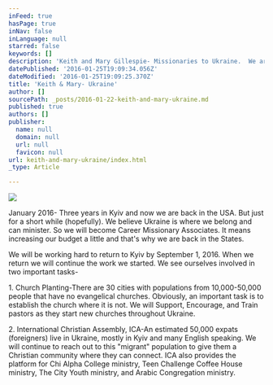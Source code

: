 ```yaml
---
inFeed: true
hasPage: true
inNav: false
inLanguage: null
starred: false
keywords: []
description: 'Keith and Mary Gillespie- Missionaries to Ukraine.  We are one of the Pastoral Couples at International Christian Assembly in Kyiv Ukraine.  '
datePublished: '2016-01-25T19:09:34.056Z'
dateModified: '2016-01-25T19:09:25.370Z'
title: 'Keith & Mary- Ukraine'
author: []
sourcePath: _posts/2016-01-22-keith-and-mary-ukraine.md
published: true
authors: []
publisher:
  name: null
  domain: null
  url: null
  favicon: null
url: keith-and-mary-ukraine/index.html
_type: Article

---
```

![](https://the-grid-user-content.s3-us-west-2.amazonaws.com/c0b6f6f8-e579-48eb-9d9e-27f51392e9af.jpg)

January 2016- Three years in Kyiv and now we are back in the USA.  But just for a short while (hopefully).  We believe Ukraine is where we belong and can minister.  So we will become Career Missionary Associates.  It means increasing our budget a little and that's why we are back in the States.  

We will be working hard to return to Kyiv by September 1, 2016\.  When we return we will continue the work we started.  We see ourselves involved in two important tasks- 

1\.  Church Planting-There are 30 cities with populations from 10,000-50,000 people that have no evangelical churches.  Obviously, an important task is to establish the church where it is not.  We will Support, Encourage, and Train pastors as they start new churches throughout Ukraine.  

2\.  International Christian Assembly, ICA-An estimated 50,000 expats (foreigners) live in Ukraine, mostly in Kyiv and many English speaking.  We will continue to reach out to this "migrant" population to give them a Christian community where they can connect.  ICA also provides the platform for Chi Alpha College ministry, Teen Challenge Coffee House ministry, The City Youth ministry, and Arabic Congregation ministry.